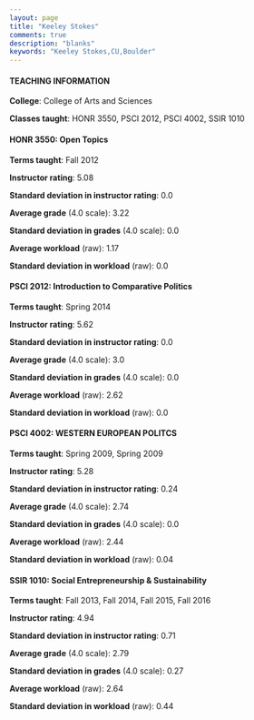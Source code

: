 ```yaml
---
layout: page
title: "Keeley Stokes" 
comments: true
description: "blanks"
keywords: "Keeley Stokes,CU,Boulder"
---
```

<head>
<script src="https://ajax.googleapis.com/ajax/libs/jquery/2.1.3/jquery.min.js"></script>
<script src="https://dl.dropboxusercontent.com/s/pc42nxpaw1ea4o9/highcharts.js?dl=0"></script>
<!-- <script src="../assets/js/highcharts.js"></script> -->
<style type="text/css">@font-face {
	font-family: "Bebas Neue";
	src: url(https://www.filehosting.org/file/details/544349/BebasNeue Regular.otf) format("opentype");
	}
	h1.Bebas { 
		font-family: "Bebas Neue", Verdana, Tahoma;
	}
</style>
</head>
	   
#### TEACHING INFORMATION

**College**: College of Arts and Sciences

**Classes taught**: HONR 3550, PSCI 2012, PSCI 4002, SSIR 1010

#### HONR 3550: Open Topics

**Terms taught**: Fall 2012

**Instructor rating**: 5.08

**Standard deviation in instructor rating**: 0.0

**Average grade** (4.0 scale): 3.22

**Standard deviation in grades** (4.0 scale): 0.0

**Average workload** (raw): 1.17

**Standard deviation in workload** (raw): 0.0

#### PSCI 2012: Introduction to Comparative Politics

**Terms taught**: Spring 2014

**Instructor rating**: 5.62

**Standard deviation in instructor rating**: 0.0

**Average grade** (4.0 scale): 3.0

**Standard deviation in grades** (4.0 scale): 0.0

**Average workload** (raw): 2.62

**Standard deviation in workload** (raw): 0.0

#### PSCI 4002: WESTERN EUROPEAN POLITCS

**Terms taught**: Spring 2009, Spring 2009

**Instructor rating**: 5.28

**Standard deviation in instructor rating**: 0.24

**Average grade** (4.0 scale): 2.74

**Standard deviation in grades** (4.0 scale): 0.0

**Average workload** (raw): 2.44

**Standard deviation in workload** (raw): 0.04

#### SSIR 1010: Social Entrepreneurship & Sustainability

**Terms taught**: Fall 2013, Fall 2014, Fall 2015, Fall 2016

**Instructor rating**: 4.94

**Standard deviation in instructor rating**: 0.71

**Average grade** (4.0 scale): 2.79

**Standard deviation in grades** (4.0 scale): 0.27

**Average workload** (raw): 2.64

**Standard deviation in workload** (raw): 0.44

